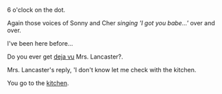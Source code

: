 6 o'clock on the dot.

Again those voices of Sonny and Cher _singing 'I got you babe...'_ over and over.

I've been here before...

Do you ever get [deja vu](wakeup.md) Mrs. Lancaster?.

Mrs. Lancaster's reply, 'I don't know let me check with the kitchen.

You go to the [kitchen](kitchen/vegetables.md).

